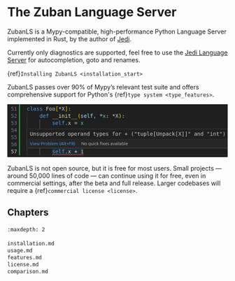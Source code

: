 # The Zuban Language Server

ZubanLS is a Mypy-compatible, high-performance Python Language Server
implemented in Rust, by the author of [Jedi](https://github.com/davidhalter/jedi).

Currently only diagnostics are supported, feel free to use the [Jedi Language
Server](https://github.com/pappasam/jedi-language-server/) for autocompletion,
goto and renames.

{ref}`Installing ZubanLS <installation_start>`

ZubanLS passes over 90% of Mypy’s relevant test suite and offers comprehensive
support for Python's {ref}`type system <type_features>`.

![ZubanLS Diagnostics](_static/vscode.png)

ZubanLS is not open source, but it is free for most users. Small
projects — around 50,000 lines of code — can continue using it for free, even in
commercial settings, after the beta and full release. Larger codebases will
require a {ref}`commercial license <license>`.

## Chapters

```{toctree}
:maxdepth: 2

installation.md
usage.md
features.md
license.md
comparison.md
```
